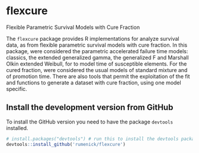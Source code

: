 # flexcure
Flexible Parametric Survival Models with Cure Fraction

The `flexcure` package provides R implementations for analyze survival data, as from flexible parametric survival models with cure fraction. In this package, were considered the parametric accelerated failure time models: classics, the extended generalized gamma, the generalized F and Marshall Olkin extended Weibull, for to model time of susceptible elements. For the cured fraction, were considered the usual models of standard mixture and of promotion time. There are also tools that permit the exploitation of the fit and functions to generate a dataset with cure fraction, using one model specific.

## Install the development version from GitHub

To install the GitHub version you need to have the package `devtools` installed.

``` r
# install.packages("devtools") # run this to install the devtools package
devtools::install_github('rumenick/flexcure')
```
